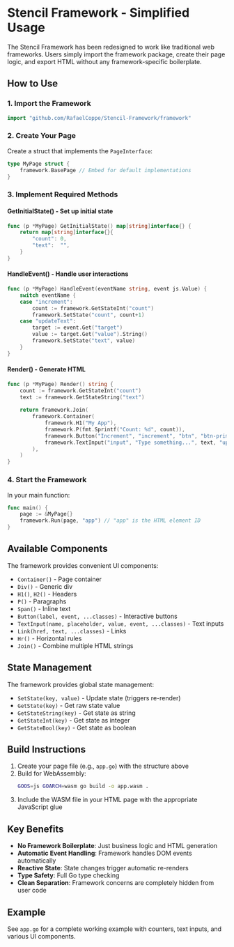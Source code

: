 # Stencil Framework - Simplified Usage

The Stencil Framework has been redesigned to work like traditional web frameworks. Users simply import the framework package, create their page logic, and export HTML without any framework-specific boilerplate.

## How to Use

### 1. Import the Framework

```go
import "github.com/RafaelCoppe/Stencil-Framework/framework"
```

### 2. Create Your Page

Create a struct that implements the `PageInterface`:

```go
type MyPage struct {
    framework.BasePage // Embed for default implementations
}
```

### 3. Implement Required Methods

#### GetInitialState() - Set up initial state
```go
func (p *MyPage) GetInitialState() map[string]interface{} {
    return map[string]interface{}{
        "count": 0,
        "text":  "",
    }
}
```

#### HandleEvent() - Handle user interactions
```go
func (p *MyPage) HandleEvent(eventName string, event js.Value) {
    switch eventName {
    case "increment":
        count := framework.GetStateInt("count")
        framework.SetState("count", count+1)
    case "updateText":
        target := event.Get("target")
        value := target.Get("value").String()
        framework.SetState("text", value)
    }
}
```

#### Render() - Generate HTML
```go
func (p *MyPage) Render() string {
    count := framework.GetStateInt("count")
    text := framework.GetStateString("text")
    
    return framework.Join(
        framework.Container(
            framework.H1("My App"),
            framework.P(fmt.Sprintf("Count: %d", count)),
            framework.Button("Increment", "increment", "btn", "btn-primary"),
            framework.TextInput("input", "Type something...", text, "updateText", "form-control"),
        ),
    )
}
```

### 4. Start the Framework

In your main function:

```go
func main() {
    page := &MyPage{}
    framework.Run(page, "app") // "app" is the HTML element ID
}
```

## Available Components

The framework provides convenient UI components:

- `Container()` - Page container
- `Div()` - Generic div
- `H1()`, `H2()` - Headers
- `P()` - Paragraphs
- `Span()` - Inline text
- `Button(label, event, ...classes)` - Interactive buttons
- `TextInput(name, placeholder, value, event, ...classes)` - Text inputs
- `Link(href, text, ...classes)` - Links
- `Hr()` - Horizontal rules
- `Join()` - Combine multiple HTML strings

## State Management

The framework provides global state management:

- `SetState(key, value)` - Update state (triggers re-render)
- `GetState(key)` - Get raw state value
- `GetStateString(key)` - Get state as string
- `GetStateInt(key)` - Get state as integer
- `GetStateBool(key)` - Get state as boolean

## Build Instructions

1. Create your page file (e.g., `app.go`) with the structure above
2. Build for WebAssembly:
   ```bash
   GOOS=js GOARCH=wasm go build -o app.wasm .
   ```
3. Include the WASM file in your HTML page with the appropriate JavaScript glue

## Key Benefits

- **No Framework Boilerplate**: Just business logic and HTML generation
- **Automatic Event Handling**: Framework handles DOM events automatically
- **Reactive State**: State changes trigger automatic re-renders
- **Type Safety**: Full Go type checking
- **Clean Separation**: Framework concerns are completely hidden from user code

## Example

See `app.go` for a complete working example with counters, text inputs, and various UI components.
